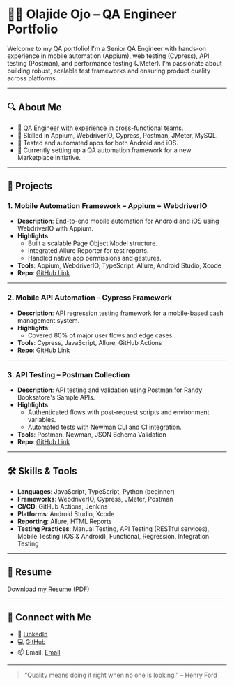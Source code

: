 # 👨‍💻 Olajide Ojo – QA Engineer Portfolio

Welcome to my QA portfolio! I'm a Senior QA Engineer with hands-on experience in mobile automation (Appium), web testing (Cypress), API testing (Postman), and performance testing (JMeter). I’m passionate about building robust, scalable test frameworks and ensuring product quality across platforms.

---

## 🔍 About Me

- 💼 QA Engineer with experience in cross-functional teams.
- 🔧 Skilled in Appium, WebdriverIO, Cypress, Postman, JMeter, MySQL.
- 📱 Tested and automated apps for both Android and iOS.
- 🚀 Currently setting up a QA automation framework for a new Marketplace initiative.

---

## 📂 Projects

### 1. **Mobile Automation Framework – Appium + WebdriverIO**
- **Description**: End-to-end mobile automation for Android and iOS using WebdriverIO with Appium.
- **Highlights**:
  - Built a scalable Page Object Model structure.
  - Integrated Allure Reporter for test reports.
  - Handled native app permissions and gestures.
- **Tools**: Appium, WebdriverIO, TypeScript, Allure, Android Studio, Xcode
- **Repo**: [GitHub Link](#)

---

### 2. **Mobile API Automation – Cypress Framework**
- **Description**: API regression testing framework for a mobile-based cash management system.
- **Highlights**:
  - Covered 80% of major user flows and edge cases.
- **Tools**: Cypress, JavaScript, Allure, GitHub Actions
- **Repo**: [GitHub Link](#)

---

### 3. **API Testing – Postman Collection**
- **Description**: API testing and validation using Postman for Randy Booksatore's Sample APIs.
- **Highlights**:
  - Authenticated flows with post-request scripts and environment variables.
  - Automated tests with Newman CLI and CI integration.
- **Tools**: Postman, Newman, JSON Schema Validation
- **Repo**: [GitHub Link](#)

---

## 🛠️ Skills & Tools

- **Languages**: JavaScript, TypeScript, Python (beginner)
- **Frameworks**: WebdriverIO, Cypress, JMeter, Postman
- **CI/CD**: GitHub Actions, Jenkins
- **Platforms**: Android Studio, Xcode
- **Reporting**: Allure, HTML Reports
- **Testing Practices**: Manual Testing, API Testing (RESTful services), Mobile Testing (iOS & Android), Functional, Regression, Integration Testing

---

## 📄 Resume

Download my [Resume (PDF)](./Olajide_Ojo_QA_Engineer_Resume.pdf)

---

## 🔗 Connect with Me

- 🔗 [LinkedIn](https://www.linkedin.com/in/ojo-olajide/)
- 💻 [GitHub](https://github.com/OlajideTechie)
- 📫 Email: [Email](mailto:oolajide91@gmail.com)

---

> “Quality means doing it right when no one is looking.” – Henry Ford
